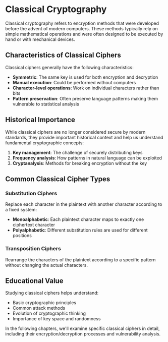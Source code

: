 # Classical Cryptography

Classical cryptography refers to encryption methods that were developed before the advent of modern computers. These methods typically rely on simple mathematical operations and were often designed to be executed by hand or with mechanical devices.

## Characteristics of Classical Ciphers

Classical ciphers generally have the following characteristics:
- **Symmetric**: The same key is used for both encryption and decryption
- **Manual execution**: Could be performed without computers
- **Character-level operations**: Work on individual characters rather than bits
- **Pattern preservation**: Often preserve language patterns making them vulnerable to statistical analysis

## Historical Importance

While classical ciphers are no longer considered secure by modern standards, they provide important historical context and help us understand fundamental cryptographic concepts:

1. **Key management**: The challenge of securely distributing keys
2. **Frequency analysis**: How patterns in natural language can be exploited
3. **Cryptanalysis**: Methods for breaking encryption without the key

## Common Classical Cipher Types

### Substitution Ciphers
Replace each character in the plaintext with another character according to a fixed system:
- **Monoalphabetic**: Each plaintext character maps to exactly one ciphertext character
- **Polyalphabetic**: Different substitution rules are used for different positions

### Transposition Ciphers
Rearrange the characters of the plaintext according to a specific pattern without changing the actual characters.

## Educational Value

Studying classical ciphers helps understand:
- Basic cryptographic principles
- Common attack methods
- Evolution of cryptographic thinking
- Importance of key space and randomness

In the following chapters, we'll examine specific classical ciphers in detail, including their encryption/decryption processes and vulnerability analysis.
